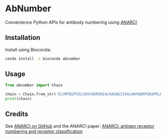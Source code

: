 # AbNumber

Convenience Python APIs for antibody numbering using [ANARCI](https://github.com/oxpig/ANARCI)

## Installation

Install using Bioconda:
```bash
conda install -c bioconda abnumber
```

## Usage

```python
from abnumber import Chain

chain = Chain.from_str('ELVMTQSPSSLSASVGDRVNIACRASQGISSALAWYQQKPGKAPRLLIYDASNLESGVPSRFSGSGSGTDFTLTISSLQPEDFAIYYCQQFNSYPLTFGGGTKVEIKRTV')
print(chain)
```

## Credits

See [ANARCI on GitHub](https://github.com/oxpig/ANARCI) and the ANARCI paper: [ANARCI: antigen receptor numbering and receptor classification](https://doi.org/10.1093/bioinformatics/btv552)